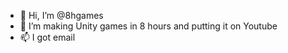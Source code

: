 - 👋 Hi, I’m @8hgames
- 👀 I’m making Unity games in 8 hours and putting it on Youtube
- 📫 I got email

<!---
8hgames/8hgames is a ✨ special ✨ repository because its `README.md` (this file) appears on your GitHub profile.
You can click the Preview link to take a look at your changes.
--->
